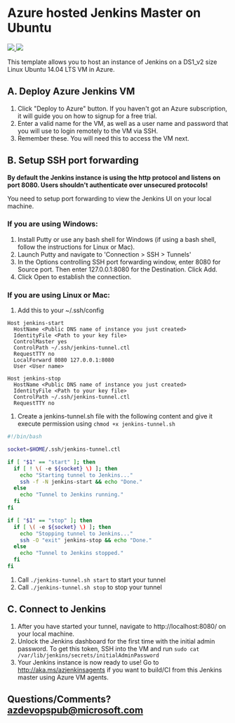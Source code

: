 # Azure hosted Jenkins Master on Ubuntu

<a href="https://portal.azure.com/#create/Microsoft.Template/uri/https%3A%2F%2Fraw.githubusercontent.com%2FAzure%2Fazure-quickstart-templates%2Fmaster%2F101-jenkins-master-on-ubuntu%2Fazuredeploy.json" target="_blank">
    <img src="http://azuredeploy.net/deploybutton.png"/>
</a>
<a href="http://armviz.io/#/?load=https%3A%2F%2Fraw.githubusercontent.com%2FAzure%2Fazure-quickstart-templates%2Fmaster%2F101-jenkins-master-on-ubuntu%2Fazuredeploy.json" target="_blank">
    <img src="http://armviz.io/visualizebutton.png"/>
</a>

This template allows you to host an instance of Jenkins on a DS1_v2 size Linux Ubuntu 14.04 LTS VM in Azure.

## A. Deploy Azure Jenkins VM
1. Click "Deploy to Azure" button. If you haven't got an Azure subscription, it will guide you on how to signup for a free trial.
2. Enter a valid name for the VM, as well as a user name and password that you will use to login remotely to the VM via SSH.
3. Remember these. You will need this to access the VM next.

## B. Setup SSH port forwarding
**By default the Jenkins instance is using the http protocol and listens on port 8080. Users shouldn't authenticate over unsecured protocols!**

You need to setup port forwarding to view the Jenkins UI on your local machine.

### If you are using Windows:
1. Install Putty or use any bash shell for Windows (if using a bash shell, follow the instructions for Linux or Mac).
1. Launch Putty and navigate to 'Connection > SSH > Tunnels'
1. In the Options controlling SSH port forwarding window, enter 8080 for Source port. Then enter 127.0.0.1:8080 for the Destination. Click Add.
1. Click Open to establish the connection.

### If you are using Linux or Mac:
1. Add this to your ~/.ssh/config
  ```
  Host jenkins-start
    HostName <Public DNS name of instance you just created>
    IdentityFile <Path to your key file>
    ControlMaster yes
    ControlPath ~/.ssh/jenkins-tunnel.ctl
    RequestTTY no
    LocalForward 8080 127.0.0.1:8080
    User <User name>

  Host jenkins-stop
    HostName <Public DNS name of instance you just created>
    IdentityFile <Path to your key file>
    ControlPath ~/.ssh/jenkins-tunnel.ctl
    RequestTTY no
  ```
1. Create a jenkins-tunnel.sh file with the following content and give it execute permission using `chmod +x jenkins-tunnel.sh`
  ```bash
  #!/bin/bash

  socket=$HOME/.ssh/jenkins-tunnel.ctl

  if [ "$1" == "start" ]; then
    if [ ! \( -e ${socket} \) ]; then
      echo "Starting tunnel to Jenkins..."
      ssh -f -N jenkins-start && echo "Done."
    else
      echo "Tunnel to Jenkins running."
    fi
  fi

  if [ "$1" == "stop" ]; then
    if [ \( -e ${socket} \) ]; then
      echo "Stopping tunnel to Jenkins..."
      ssh -O "exit" jenkins-stop && echo "Done."
    else
      echo "Tunnel to Jenkins stopped."
    fi
  fi
  ```
1. Call `./jenkins-tunnel.sh start` to start your tunnel
1. Call `./jenkins-tunnel.sh stop` to stop your tunnel


## C. Connect to Jenkins

1. After you have started your tunnel, navigate to http://localhost:8080/ on your local machine.
1. Unlock the Jenkins dashboard for the first time with the initial admin password. To get this token, SSH into the VM and run `sudo cat /var/lib/jenkins/secrets/initialAdminPassword`
1. Your Jenkins instance is now ready to use! Go to http://aka.ms/azjenkinsagents if you want to build/CI from this Jenkins master using Azure VM agents.


## Questions/Comments? azdevopspub@microsoft.com